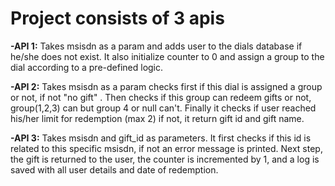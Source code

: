 # **Project consists of 3 apis** 

**-API 1:** 
Takes msisdn as a param and adds user to the dials database if he/she does not exist. It also initialize counter to 0 and assign a group to the dial according to a pre-defined logic. 

**-API 2:** 
Takes msisdn as a param checks first if this dial is assigned a group or not, if not "no gift" . Then checks if this group can redeem gifts or not, group(1,2,3) can but group 4 or null can't. Finally it checks if user reached his/her limit for redemption (max 2) if not, it return gift id and gift name. 

**-API 3:** Takes msisdn and gift_id as parameters. It first checks if this id is related to this specific msisdn, if not an error message is printed. Next step, the gift is returned to the user, the counter is incremented by 1, and a log is saved with all user details and date of redemption.

